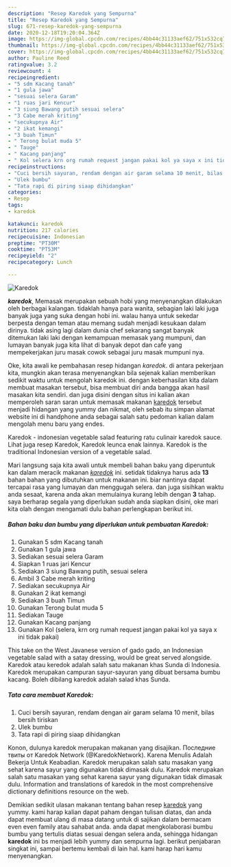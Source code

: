 ```yaml
---
description: "Resep Karedok yang Sempurna"
title: "Resep Karedok yang Sempurna"
slug: 671-resep-karedok-yang-sempurna
date: 2020-12-18T19:20:04.364Z
image: https://img-global.cpcdn.com/recipes/4bb44c31133aef62/751x532cq70/karedok-foto-resep-utama.jpg
thumbnail: https://img-global.cpcdn.com/recipes/4bb44c31133aef62/751x532cq70/karedok-foto-resep-utama.jpg
cover: https://img-global.cpcdn.com/recipes/4bb44c31133aef62/751x532cq70/karedok-foto-resep-utama.jpg
author: Pauline Reed
ratingvalue: 3.2
reviewcount: 4
recipeingredient:
- "5 sdm Kacang tanah"
- "1 gula jawa"
- "sesuai selera Garam"
- "1 ruas jari Kencur"
- "3 siung Bawang putih sesuai selera"
- "3 Cabe merah kriting"
- "secukupnya Air"
- "2 ikat kemangi"
- "3 buah Timun"
- " Terong bulat muda 5"
- " Tauge"
- " Kacang panjang"
- " Kol selera krn org rumah request jangan pakai kol ya saya x ini tidak pakai"
recipeinstructions:
- "Cuci bersih sayuran, rendam dengan air garam selama 10 menit, bilas bersih tiriskan"
- "Ulek bumbu"
- "Tata rapi di piring siaap dihidangkan"
categories:
- Resep
tags:
- karedok

katakunci: karedok 
nutrition: 217 calories
recipecuisine: Indonesian
preptime: "PT30M"
cooktime: "PT53M"
recipeyield: "2"
recipecategory: Lunch

---
```



![Karedok](https://img-global.cpcdn.com/recipes/4bb44c31133aef62/751x532cq70/karedok-foto-resep-utama.jpg)

<b><i>karedok</i></b>, Memasak merupakan sebuah hobi yang menyenangkan dilakukan oleh berbagai kalangan. tidaklah hanya para wanita, sebagian laki laki juga banyak juga yang suka dengan hobi ini. walau hanya untuk sekedar berpesta dengan teman atau memang sudah menjadi kesukaan dalam dirinya. tidak asing lagi dalam dunia chef sekarang sangat banyak ditemukan laki laki dengan kemampuan memasak yang mumpuni, dan lumayan banyak juga kita lihat di banyak depot dan cafe yang mempekerjakan juru masak cowok sebagai juru masak mumpuni nya.

Oke, kita awali ke pembahasan resep hidangan <i>karedok</i>. di antara pekerjaan kita, mungkin akan terasa menyenangkan bila sejenak kalian memberikan sedikit waktu untuk mengolah karedok ini. dengan keberhasilan kita dalam membuat masakan tersebut, bisa membuat diri anda bangga akan hasil masakan kita sendiri. dan juga disini dengan situs ini kalian akan memperoleh saran saran untuk memasak makanan <u>karedok</u> tersebut menjadi hidangan yang yummy dan nikmat, oleh sebab itu simpan alamat website ini di handphone anda sebagai salah satu pedoman kalian dalam mengolah menu baru yang endes.

Karedok - indonesian vegetable salad featuring ratu culinair karedok sauce. Lihat juga resep Karedok, Karedok leunca enak lainnya. Karedok is the traditional Indonesian version of a vegetable salad.


Mari langsung saja kita awali untuk membeli bahan baku yang diperuntuk kan dalam meracik makanan <u><i>karedok</i></u> ini. setidak tidaknya harus ada <b>13</b> bahan bahan yang dibutuhkan untuk makanan ini. biar nantinya dapat tercapai rasa yang lumayan dan menggugah selera. dan juga sisihkan waktu anda sesaat, karena anda akan memulainya kurang lebih dengan <b>3</b> tahap. saya berharap segala yang diperlukan sudah anda siapkan disini, oke mari kita olah dengan mengamati dulu bahan perlengkapan berikut ini.

<!--inarticleads1-->

##### Bahan baku dan bumbu yang diperlukan untuk pembuatan Karedok:

1. Gunakan 5 sdm Kacang tanah
1. Gunakan 1 gula jawa
1. Sediakan sesuai selera Garam
1. Siapkan 1 ruas jari Kencur
1. Sediakan 3 siung Bawang putih, sesuai selera
1. Ambil 3 Cabe merah kriting
1. Sediakan secukupnya Air
1. Gunakan 2 ikat kemangi
1. Sediakan 3 buah Timun
1. Gunakan  Terong bulat muda 5
1. Sediakan  Tauge
1. Gunakan  Kacang panjang
1. Gunakan  Kol (selera, krn org rumah request jangan pakai kol ya saya x ini tidak pakai)


This take on the West Javanese version of gado gado, an Indonesian vegetable salad with a satay dressing, would be great served alongside. Karedok atau keredok adalah salah satu makanan khas Sunda di Indonesia. Karedok merupakan campuran sayur-sayuran yang dibuat bersama bumbu kacang. Boleh dibilang karedok adalah salad khas Sunda. 

<!--inarticleads2-->

##### Tata cara membuat Karedok:

1. Cuci bersih sayuran, rendam dengan air garam selama 10 menit, bilas bersih tiriskan
1. Ulek bumbu
1. Tata rapi di piring siaap dihidangkan


Konon, dulunya karedok merupakan makanan yang disajikan. Последние твиты от Karedok Network (@KaredokNetwork). Karena Menulis Adalah Bekerja Untuk Keabadian. Karedok merupakan salah satu masakan yang sehat karena sayur yang digunakan tidak dimasak dulu. Karedok merupakan salah satu masakan yang sehat karena sayur yang digunakan tidak dimasak dulu. Information and translations of karedok in the most comprehensive dictionary definitions resource on the web. 

Demikian sedikit ulasan makanan tentang bahan resep <u>karedok</u> yang yummy. kami harap kalian dapat paham dengan tulisan diatas, dan anda dapat membuat ulang di masa datang untuk di sajikan dalam bermacam even even family atau sahabat anda. anda dapat mengkolaborasi bumbu bumbu yang tertulis diatas sesuai dengan selera anda, sehingga hidangan <b>karedok</b> ini bs menjadi lebih yummy dan sempurna lagi. berikut penjabaran singkat ini, sampai bertemu kembali di lain hal. kami harap hari kamu menyenangkan.
